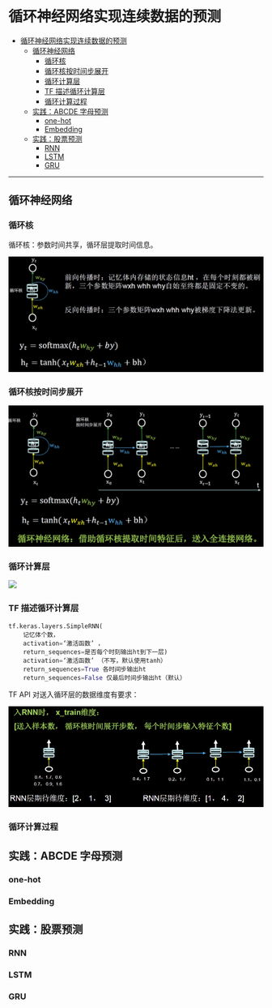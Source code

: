 # 循环神经网络实现连续数据的预测

- [循环神经网络实现连续数据的预测](#循环神经网络实现连续数据的预测)
  - [循环神经网络](#循环神经网络)
    - [循环核](#循环核)
    - [循环核按时间步展开](#循环核按时间步展开)
    - [循环计算层](#循环计算层)
    - [TF 描述循环计算层](#tf-描述循环计算层)
    - [循环计算过程](#循环计算过程)
  - [实践：ABCDE 字母预测](#实践abcde-字母预测)
    - [one-hot](#one-hot)
    - [Embedding](#embedding)
  - [实践：股票预测](#实践股票预测)
    - [RNN](#rnn)
    - [LSTM](#lstm)
    - [GRU](#gru)

***

## 循环神经网络

### 循环核

循环核：参数时间共享，循环层提取时间信息。

![](images/2022-10-27-13-53-19.png)

### 循环核按时间步展开

![](images/2022-10-27-14-09-48.png)

### 循环计算层

![](images/2022-10-27-14-09-22.png)

### TF 描述循环计算层

```python
tf.keras.layers.SimpleRNN(
    记忆体个数，
    activation=‘激活函数’ ，
    return_sequences=是否每个时刻输出ht到下一层)
    activation=‘激活函数’ （不写，默认使用tanh）
    return_sequences=True 各时间步输出ht
    return_sequences=False 仅最后时间步输出ht（默认）
```

TF API 对送入循环层的数据维度有要求：

![](images/2022-10-27-14-22-25.png)

### 循环计算过程

## 实践：ABCDE 字母预测

### one-hot

### Embedding

## 实践：股票预测

### RNN

### LSTM

### GRU
